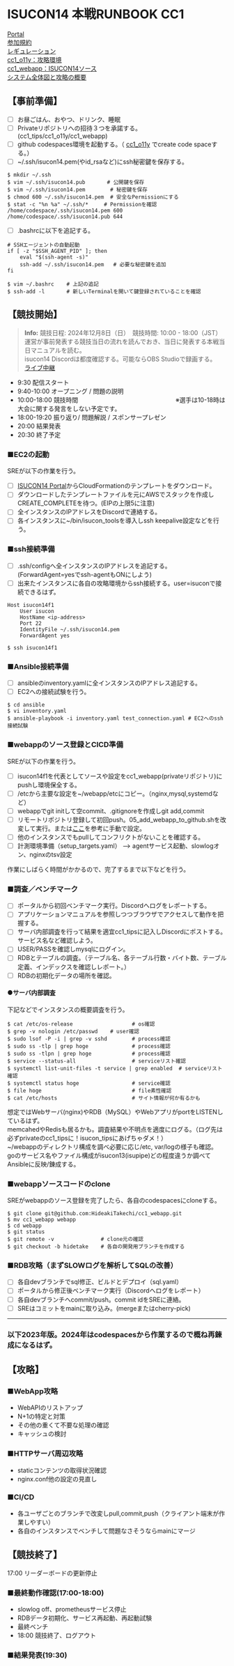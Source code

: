 # ISUCON14 本戦RUNBOOK CC1 
[Portal](https://portal.isucon.net/)  
[参加規約](https://isucon.net/archives/58657108.html)  
[レギュレーション](https://isucon.net/archives/58657116.html)   
[cc1_o11y：攻略環境](https://github.com/HideakiTakechi/cc1_o11y)  
[cc1_webapp：ISUCON14ソース](https://github.com/HideakiTakechi/cc1_webapp)  
[システム全体図と攻略の概要](https://github.com/HideakiTakechi/cc1_tips/blob/main/2024/system_setup.md)

## 【事前準備】
- [ ] お昼ごはん、おやつ、ドリンク、睡眠  
- [ ] Privateリポジトリへの招待３つを承諾する。(cc1_tips/cc1_o11y/cc1_webapp)
- [ ] github codespaces環境を起動する。（ [cc1_o11y](https://github.com/HideakiTakechi/cc1_o11y) でcreate code spaceする。）
- [ ] ~/.ssh/isucon14.pem(やid_rsaなど)にssh秘密鍵を保存する。
```
$ mkdir ~/.ssh
$ vim ~/.ssh/isucon14.pub       # 公開鍵を保存
$ vim ~/.ssh/isucon14.pem        # 秘密鍵を保存
$ chmod 600 ~/.ssh/isucon14.pem  # 安全なPermissionにする
$ stat -c "%n %a" ~/.ssh/*     # Permissionを確認
/home/codespace/.ssh/isucon14.pem 600
/home/codespace/.ssh/isucon14.pub 644
```
- [ ] .bashrcに以下を追記する。
```
# SSHエージェントの自動起動
if [ -z "$SSH_AGENT_PID" ]; then
    eval "$(ssh-agent -s)"
    ssh-add ~/.ssh/isucon14.pem   # 必要な秘密鍵を追加
fi
```
```
$ vim ~/.bashrc    # 上記の追記
$ ssh-add -l       # 新しいTerminalを開いて鍵登録されていることを確認
```

## 【競技開始】
> **Info:** 競技日程: 2024年12月8日（日）　競技時間: 10:00 - 18:00（JST）  
運営が事前発表する競技当日の流れを読んでおき、当日に発表する本戦当日マニュアルを読む。  
isucon14 Discordは都度確認する。可能ならOBS Studioで録画する。    
[ライブ中継](https://www.youtube.com/live/sT_9E0pTlns)
- 9:30 配信スタート  
- 9:40-10:00 オープニング / 問題の説明  
- 10:00-18:00 競技時間　　　　　　　　　　　　　　　　※選手は10-18時は大会に関する発言をしない予定です。  
- 18:00-19:20 振り返り/ 問題解説 / スポンサープレゼン   
- 20:00 結果発表  
- 20:30 終了予定  

### ■EC2の起動
SREが以下の作業を行う。
- [ ] [ISUCON14 Portal](https://portal.isucon.net)からCloudFormationのテンプレートをダウンロード。  
- [ ] ダウンロードしたテンプレートファイルを元にAWSでスタックを作成しCREATE_COMPLETEを待つ。(EIPの上限5に注意)  
- [ ] 全インスタンスのIPアドレスをDiscordで連絡する。
- [ ] 各インスタンスに~/bin/isucon_toolsを導入しssh keepalive設定などを行う。

### ■ssh接続準備  
- [ ] .ssh/configへ全インスタンスのIPアドレスを追記する。(ForwardAgent=yesでssh-agentもONにしよう)　
- [ ] 出来たインスタンスに各自の攻略環境からssh接続する。user=isuconで接続できるはず。
```
Host isucon14f1
    User isucon
    HostName <ip-address>
    Port 22
    IdentityFile ~/.ssh/isucon14.pem
    ForwardAgent yes
```
```
$ ssh isucon14f1
```
### ■Ansible接続準備  
- [ ] ansibleのinventory.yamlに全インスタンスのIPアドレス追記する。
- [ ] EC2への接続試験を行う。
```
$ cd ansible
$ vi inventory.yaml
$ ansible-playbook -i inventory.yaml test_connection.yaml # EC2へのssh接続試験
```

### ■webappのソース登録とCICD準備
SREが以下の作業を行う。
- [ ] isucon14f1を代表としてソースや設定をcc1_webapp(privateリポジトリ)にpushし環境保全する。  
- [ ] /etcから主要な設定を~/webapp/etcにコピー。（nginx,mysql,systemdなど）
- [ ] webappでgit initして空commit、.gitignoreを作成しgit add,commit
- [ ] リモートリポジトリ登録して初回push。05_add_webapp_to_github.shを改変して実行。または[ここ](https://github.com/ChallengeClub/isucon_tips/blob/main/2023/20231019_webapp_to_github.md)を参考に手動で設定。
- [ ] 他のインスタンスでもpullしてコンフリクトがないことを確認する。  
- [ ] 計測環境準備（setup_targets.yaml） --> agentサービス起動、slowlogオン、nginxのtsv設定

作業にしばらく時間がかかるので、完了するまで以下などを行う。

### ■調査／ベンチマーク
- [ ] ポータルから初回ベンチマーク実行。Discordへログをレポートする。
- [ ] アプリケーションマニュアルを参照しつつブラウザでアクセスして動作を把握する。
- [ ] サーバ内部調査を行って結果を適宜cc1_tipsに記入しDiscordにポストする。サービス名など確認しよう。
- [ ] USER/PASSを確認しmysqlにログイン。
- [ ] RDBとテーブルの調査。（テーブル名、各テーブル行数・バイト数、テーブル定義、インデックスを確認しレポート。）
- [ ] RDBの初期化データの場所を確認。

#### ●サーバ内部調査
下記などでインスタンスの概要調査を行う。  
```
$ cat /etc/os-release                   # os確認  
$ grep -v nologin /etc/passwd    # user確認  
$ sudo lsof -P -i | grep -v sshd        # process確認
$ sudo ss -tlp | grep hoge              # process確認
$ sudo ss -tlpn | grep hoge             # process確認
$ service --status-all                  # serviceリスト確認
$ systemctl list-unit-files -t service | grep enabled  # serviceリスト確認
$ systemctl status hoge                 # service確認
$ file hoge                             # file素性確認
$ cat /etc/hosts                        # サイト情報が何か有るかも
```
想定ではWebサーバ(nginx)やRDB（MySQL）やWebアプリがportをLISTENしているはず。  
memcahedやRedisも居るかも。調査結果や不明点を適度にログる。（ログ先は必ずprivateのcc1_tipsに！isucon_tipsにあげちゃダメ！）  
~/webappのディレクトリ構成を調べ必要に応じ/etc, var/logの様子も確認。  
goのサービス名やファイル構成がisucon13(isupipe)どの程度違うか調べてAnsibleに反映/錬成する。  

### ■webappソースコードのclone
SREがwebappのソース登録を完了したら、各自のcodespacesにcloneする。
```
$ git clone git@github.com:HideakiTakechi/cc1_webapp.git
$ mv cc1_webapp webapp
$ cd webapp
$ git status
$ git remote -v               # clone元の確認
$ git checkout -b hidetake    # 各自の開発用ブランチを作成する
```

### ■RDB攻略（まずSLOWログを解析してSQLの改善）
- [ ] 各自devブランチでsql修正、ビルドとデプロイ（sql.yaml）
- [ ] ポータルから修正後ベンチマーク実行（Discordへログをレポート）
- [ ] 各自devブランチへcommit/push。commit idをSREに連絡。
- [ ] SREはコミットをmainに取り込み。(mergeまたはcherry-pick)

-----
### 以下2023年版。2024年はcodespacesから作業するので概ね再錬成になるはず。

## 【攻略】
### ■WebApp攻略
- WebAPIのリストアップ
- N+1の特定と対策
- その他の重くて不要な処理の確認
- キャッシュの検討
### ■HTTPサーバ周辺攻略
- staticコンテンツの取得状況確認
- nginx.conf他の設定の見直し

### ■CI/CD
- 各ユーザごとのブランチで改変しpull,commit,push（クライアント端末が作業しやすい）
- 各自のインスタンスでベンチして問題なさそうならmainにマージ

## 【競技終了】
17:00 リーダーボードの更新停止
### ■最終動作確認(17:00-18:00)
- slowlog off、prometheusサービス停止
- RDBデータ初期化、サービス再起動、再起動試験
- 最終ベンチ
- 18:00 競技終了、ログアウト

### ■結果発表(19:30)
